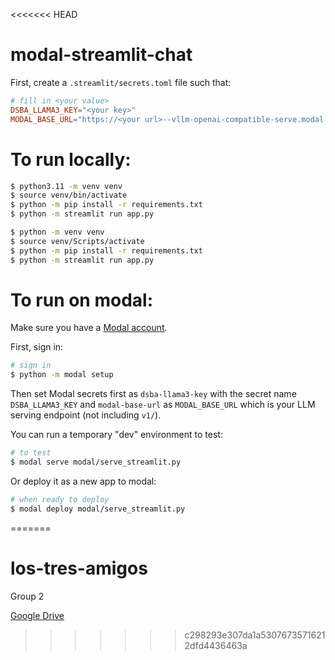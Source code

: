 <<<<<<< HEAD
# modal-streamlit-chat

First, create a `.streamlit/secrets.toml` file such that:

```toml
# fill in <your value>
DSBA_LLAMA3_KEY="<your key>"
MODAL_BASE_URL="https://<your url>--vllm-openai-compatible-serve.modal.run"
```

# To run locally:

```bash
$ python3.11 -m venv venv
$ source venv/bin/activate
$ python -m pip install -r requirements.txt
$ python -m streamlit run app.py
```
```bash windows
$ python -m venv venv
$ source venv/Scripts/activate
$ python -m pip install -r requirements.txt
$ python -m streamlit run app.py

```
# To run on modal:

Make sure you have a [Modal account](https://modal.com/). 

First, sign in:

```bash
# sign in
$ python -m modal setup
```

Then set Modal secrets first as `dsba-llama3-key` with the secret name `DSBA_LLAMA3_KEY` and `modal-base-url` as `MODAL_BASE_URL` which is your LLM serving endpoint (not including `v1/`).

You can run a temporary "dev" environment to test:

```bash
# to test
$ modal serve modal/serve_streamlit.py
```

Or deploy it as a new app to modal:

```bash
# when ready to deploy
$ modal deploy modal/serve_streamlit.py
```

=======
# los-tres-amigos
Group 2

[Google Drive](https://drive.google.com/drive/folders/1xqffRnx4d50VgeSR3pDII54lsyZi6U1Y?usp=drive_link)
>>>>>>> c298293e307da1a53076735716212dfd4436463a
